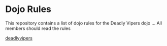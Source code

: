 Dojo Rules
==========

This repository contains a list of dojo rules for the Deadly Vipers dojo
...
All members should read the rules


[deadlyvipers](https://github.com/deadlyvipers)
